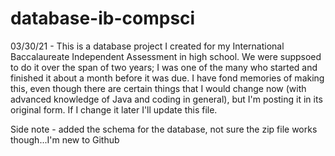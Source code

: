 # database-ib-compsci

03/30/21 - This is a database project I created for my International Baccalaureate Independent Assessment in high school. We were suppsoed to do it over the span of two years; I was one of the many who started and finished it about a month before it was due. I have fond memories of making this, even though there are certain things that I would change now (with advanced knowledge of Java and coding in general), but I'm posting it in its original form. If I change it later I'll update this file.

Side note - added the schema for the database, not sure the zip file works though...I'm new to Github
